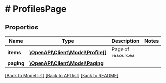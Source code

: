 # # ProfilesPage

## Properties

Name | Type | Description | Notes
------------ | ------------- | ------------- | -------------
**items** | [**\OpenAPI\Client\Model\Profile[]**](Profile.md) | Page of resources |
**paging** | [**\OpenAPI\Client\Model\Paging**](Paging.md) |  |

[[Back to Model list]](../../README.md#models) [[Back to API list]](../../README.md#endpoints) [[Back to README]](../../README.md)
